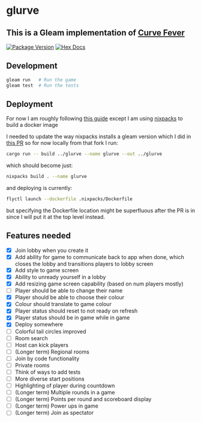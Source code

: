 # glurve

## This is a Gleam implementation of [Curve Fever](https://en.wikipedia.org/wiki/Achtung,_die_Kurve!)

[![Package Version](https://img.shields.io/hexpm/v/glurve)](https://hex.pm/packages/glurve)
[![Hex Docs](https://img.shields.io/badge/hex-docs-ffaff3)](https://hexdocs.pm/glurve/)

## Development

```sh
gleam run   # Run the game
gleam test  # Run the tests
```

## Deployment

For now I am roughly following [this guide](https://gleam.run/deployment/fly/) except I am using [nixpacks](https://nixpacks.com/docs/providers/gleam) to build a docker image

I needed to update the way nixpacks installs a gleam version which I did in [this PR](https://github.com/railwayapp/nixpacks/pull/1352) so for now locally from that fork I run:

```sh
cargo run -- build ../glurve --name glurve --out ../glurve
```
which should become just:
```sh
nixpacks build . --name glurve
```
and deploying is currently:
```sh
flyctl launch --dockerfile .nixpacks/Dockerfile
```
but specifying the Dockerfile location might be superfluous after the PR is in since I will put it at the top level instead.

## Features needed
- [x] Join lobby when you create it
- [x] Add ability for game to communicate back to app when done, which closes the lobby and transitions players to lobby screen
- [x] Add style to game screen
- [x] Ability to unready yourself in a lobby
- [x] Add resizing game screen capability (based on num players mostly)
- [ ] Player should be able to change their name
- [x] Player should be able to choose their colour
- [x] Colour should translate to game colour
- [x] Player status should reset to not ready on refresh
- [x] Player status should be in game while in game
- [x] Deploy somewhere
- [ ] Colorful tail circles improved
- [ ] Room search
- [ ] Host can kick players
- [ ] (Longer term) Regional rooms
- [ ] Join by code functionality
- [ ] Private rooms
- [ ] Think of ways to add tests
- [ ] More diverse start positions
- [ ] Highlighting of player during countdown
- [ ] (Longer term) Multiple rounds in a game
- [ ] (Longer term) Points per round and scoreboard display
- [ ] (Longer term) Power ups in game
- [ ] (Longer term) Join as spectator